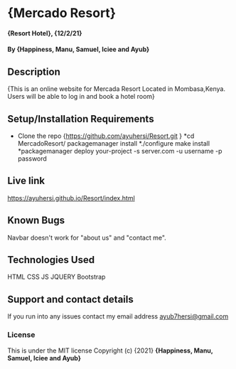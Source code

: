 # {Mercado Resort}
#### {Resort Hotel}, {12/2/21}
#### By **{Happiness, Manu, Samuel, Iciee and Ayub}**
## Description
{This is an online website for Mercada Resort Located in Mombasa,Kenya. Users will be able to log in and book a hotel room} 
## Setup/Installation Requirements
* Clone the repo {https://github.com/ayuhersi/Resort.git }
*cd MercadoResort/ packagemanager install
*./configure make install
*packagemanager deploy your-project -s server.com -u username -p password

## Live link
https://ayuhersi.github.io/Resort/index.html
## Known Bugs
Navbar doesn't work for "about us" and "contact me".  
## Technologies Used
HTML CSS JS JQUERY Bootstrap
## Support and contact details
If you run into any issues contact my email address ayub7hersi@gmail.com 
### License
This is under the MIT license Copyright (c) {2021} **{Happiness, Manu, Samuel, Iciee and Ayub}**
